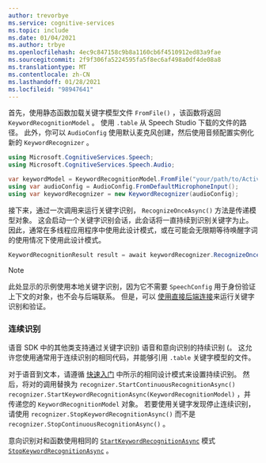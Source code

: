 ```yaml
---
author: trevorbye
ms.service: cognitive-services
ms.topic: include
ms.date: 01/04/2021
ms.author: trbye
ms.openlocfilehash: 4ec9c847158c9b8a1160cb6f4510912ed83a9fae
ms.sourcegitcommit: 2f9f306fa5224595fa5f8ec6af498a0df4de08a8
ms.translationtype: MT
ms.contentlocale: zh-CN
ms.lasthandoff: 01/28/2021
ms.locfileid: "98947641"
---
```

首先，使用静态函数加载关键字模型文件 `FromFile()` ，该函数将返回 `KeywordRecognitionModel` 。 使用 `.table` 从 Speech Studio 下载的文件的路径。 此外，你可以 `AudioConfig` 使用默认麦克风创建，然后使用音频配置实例化新的 `KeywordRecognizer` 。

```csharp
using Microsoft.CognitiveServices.Speech;
using Microsoft.CognitiveServices.Speech.Audio;

var keywordModel = KeywordRecognitionModel.FromFile("your/path/to/Activate_device.table");
using var audioConfig = AudioConfig.FromDefaultMicrophoneInput();
using var keywordRecognizer = new KeywordRecognizer(audioConfig);
```

接下来，通过一次调用来运行关键字识别， `RecognizeOnceAsync()` 方法是传递模型对象。 这会启动一个关键字识别会话，此会话将一直持续到识别关键字为止。 因此，通常在多线程应用程序中使用此设计模式，或在可能会无限期等待唤醒字词的使用情况下使用此设计模式。

```csharp
KeywordRecognitionResult result = await keywordRecognizer.RecognizeOnceAsync(keywordModel);
```

> [!NOTE]
> 此处显示的示例使用本地关键字识别，因为它不需要 `SpeechConfig` 用于身份验证上下文的对象，也不会与后端联系。 但是，可以 [使用直接后端连接](../../../tutorial-voice-enable-your-bot-speech-sdk.md#view-the-source-code-that-enables-keyword)来运行关键字识别和验证。

### <a name="continuous-recognition"></a>连续识别

语音 SDK 中的其他类支持通过关键字识别) 语音和意向识别的持续识别 (。 这允许您使用通常用于连续识别的相同代码，并能够引用 `.table` 关键字模型的文件。

对于语音到文本，请遵循 [快速入门](../../../get-started-speech-to-text.md?pivots=programming-language-csharp&tabs=script%2cbrowser%2cwindowsinstall#continuous-recognition) 中所示的相同设计模式来设置持续识别。 然后，将对的调用替换为 `recognizer.StartContinuousRecognitionAsync()` `recognizer.StartKeywordRecognitionAsync(KeywordRecognitionModel)` ，并传递您的 `KeywordRecognitionModel` 对象。 若要使用关键字发现停止连续识别，请使用 `recognizer.StopKeywordRecognitionAsync()` 而不是 `recognizer.StopContinuousRecognitionAsync()` 。

意向识别对和函数使用相同的 [`StartKeywordRecognitionAsync`](/dotnet/api/microsoft.cognitiveservices.speech.intent.intentrecognizer.startkeywordrecognitionasync#Microsoft_CognitiveServices_Speech_Intent_IntentRecognizer_StartKeywordRecognitionAsync_Microsoft_CognitiveServices_Speech_KeywordRecognitionModel_) 模式 [`StopKeywordRecognitionAsync`](/dotnet/api/microsoft.cognitiveservices.speech.intent.intentrecognizer.stopkeywordrecognitionasync#Microsoft_CognitiveServices_Speech_Intent_IntentRecognizer_StopKeywordRecognitionAsync) 。
